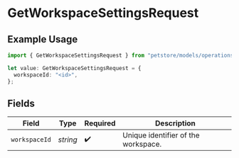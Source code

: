 # GetWorkspaceSettingsRequest

## Example Usage

```typescript
import { GetWorkspaceSettingsRequest } from "petstore/models/operations";

let value: GetWorkspaceSettingsRequest = {
  workspaceId: "<id>",
};
```

## Fields

| Field                               | Type                                | Required                            | Description                         |
| ----------------------------------- | ----------------------------------- | ----------------------------------- | ----------------------------------- |
| `workspaceId`                       | *string*                            | :heavy_check_mark:                  | Unique identifier of the workspace. |